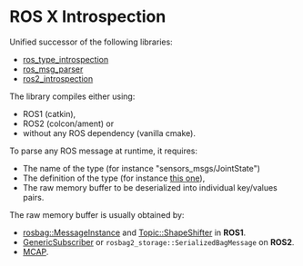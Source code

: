 # ROS X Introspection

Unified successor of the following libraries:

- [ros_type_introspection](https://github.com/facontidavide/ros_type_introspection)
- [ros_msg_parser](https://github.com/facontidavide/ros_msg_parser)
- [ros2_introspection](https://github.com/facontidavide/ros2_introspection)

The library compiles either using:
- ROS1 (catkin),
- ROS2 (colcon/ament) or
- without any ROS dependency (vanilla cmake).

To parse any ROS message at runtime, it requires:

- The name of the type (for instance "sensors_msgs/JointState")
- The definition of the type
  (for instance [this one](http://docs.ros.org/en/noetic/api/sensor_msgs/html/msg/JointState.html)),
- The raw memory buffer to be deserialized into individual key/values pairs.

The raw memory buffer is usually obtained by:

- [rosbag::MessageInstance](https://docs.ros.org/en/noetic/api/rosbag_storage/html/c++/classrosbag_1_1MessageInstance.html) and
  [Topic::ShapeShifter](http://docs.ros.org/en/noetic/api/topic_tools/html/shape__shifter_8h.html)
  in **ROS1**.
- [GenericSubscriber](https://github.com/ros2/rclcpp/blob/rolling/rclcpp/src/rclcpp/generic_subscription.cpp)
  or `rosbag2_storage::SerializedBagMessage` on **ROS2**.
- [MCAP](https://github.com/foxglove/mcap).
